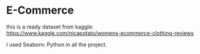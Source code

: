 # E-Commerce
this is a ready dataset from kaggle: https://www.kaggle.com/nicapotato/womens-ecommerce-clothing-reviews

I used Seaborn: Python in all the project.
